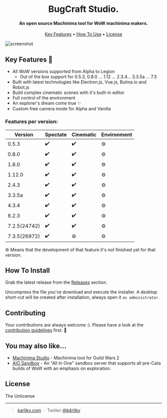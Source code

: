 
<h1 align="center">
  BugCraft Studio.
</h1>

<h4 align="center">An open source Machinima tool for WoW machinima makers.</h4>

<p align="center">
  <a href="#key-features-">Key Features</a> •
  <a href="#how-to-install">How To Use</a> •
  <a href="#license">License</a>
</p>

![screenshot](https://noggaholic.github.io/UI.png)

## Key Features 🎉

* All WoW versions supported from Alpha to Legion
  - Out of the box support for 0.5.3, 0.8.0 ... 1.12 ... 2.3.4... 3.3.5a ... 7.3
* Built with latest technologies like Electron.js, Vue.js, Bulma.io and Robot.js
* Build complex cinematic scenes with it's built-in editor
* Full control of the environment
* An explorer's dream come true ✨
* Custom free camera mode for Alpha and Vanilla

### Features per version:

| Version | Spectate | Cinematic | Environment |
|---------|----------|-----------|-------------	|
| 0.5.3        | ✔️        | ✔️         | ⚙️           |
| 0.8.0        | ✔️        | ✔️         | ⚙️           |
| 1.8.0        | ✔️        | ✔️         | ⚙️           |
| 1.12.0       | ✔️        | ✔️         | ⚙️           |
| 2.4.3        | ✔️        | ✔️         | ⚙️           |
| 3.3.5a       | ✔️        | ✔️         | ⚙️           |
| 4.3.4        | ✔️        | ✔️         | ⚙️           |
| 6.2.3        | ✔️        | ✔️         | ⚙️           |
| 7.2.5(24742) | ✔️        | ✔️         | ⚙️           |
| 7.3.5(26972) | ✔️        | ⚙️         | ⚙️           |

⚙️ Means that the development of that feature it's not finished yet for that version.

## How To Install

Grab the latest release from the [Releases](https://github.com/noggaholic/bugcraft-studio/releases) section.

Uncompress the file you've download and execute the installer. A desktop short-cut will be created after installation, always open it `as administrator`.

## Contributing

Your contributions are always welcome :). Please have a look at the [contribution guidelines](CONTRIBUTING.md) first. :tada:

## You may also like...

- [Machinima Studio](https://github.com/noggaholic/machinima-studio) - Machinima tool for Guild Wars 2
- [AIO Sandbox](https://github.com/barncastle/AIO-Sandbox) - An "All In One" sandbox server that supports all pre-Cata builds of WoW with an emphasis on exploration.

## License

The Unlicense

---

> [karliky.com](https://www.karliky.com) &nbsp;&middot;&nbsp;
> Twitter [@k4rliky](https://twitter.com/k4rliky)

